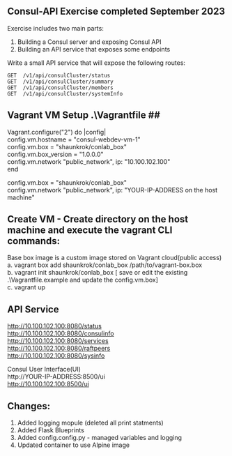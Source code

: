 ## Consul-API Exercise completed September 2023

Exercise includes two main parts: 

1. Building a Consul server and exposing Consul API 
2. Building an API service that exposes some endpoints

Write a small API service that will expose the following routes: 
	
	GET  /v1/api/consulCluster/status	
	GET  /v1/api/consulCluster/summary
 	GET  /v1/api/consulCluster/members
  	GET  /v1/api/consulCluster/systemInfo
   
## Vagrant VM Setup .\Vagrantfile ##<br />
Vagrant.configure("2") do |config|<br />
  config.vm.hostname = "consul-webdev-vm-1"  <br />
  config.vm.box = "shaunkrok/conlab_box"  <br />
  config.vm.box_version = "1.0.0.0"  <br />
  config.vm.network "public_network", ip: "10.100.102.100"  <br />
end<br />

config.vm.box = "shaunkrok/conlab_box"<br />
config.vm.network "public_network", ip: "YOUR-IP-ADDRESS on the host machine"<br />

## Create VM - Create directory on the host machine and execute the vagrant CLI commands:<br />
Base box image is a custom image stored on Vagrant cloud(public access)<br />
a. vagrant box add shaunkrok/conlab_box /path/to/vagrant-box.box <br />
b. vagrant init shaunkrok/conlab_box [ save or edit the existing .\Vagrantfile.example and update the config.vm.box]<br />
c. vagrant up<br />

## API Service ##

http://10.100.102.100:8080/status<br />
http://10.100.102.100:8080/consulinfo <br />
http://10.100.102.100:8080/services <br />
http://10.100.102.100:8080/raftpeers <br />
http://10.100.102.100:8080/sysinfo 

Consul User Interface(UI)<br />
http://YOUR-IP-ADDRESS:8500/ui<br />
http://10.100.102.100:8500/ui<br />

## Changes: ##
1. Added logging mopule (deleted all print statments)
2. Added Flask Blueprints
3. Added config.config.py - managed variables and logging
4. Updated container to use Alpine image
